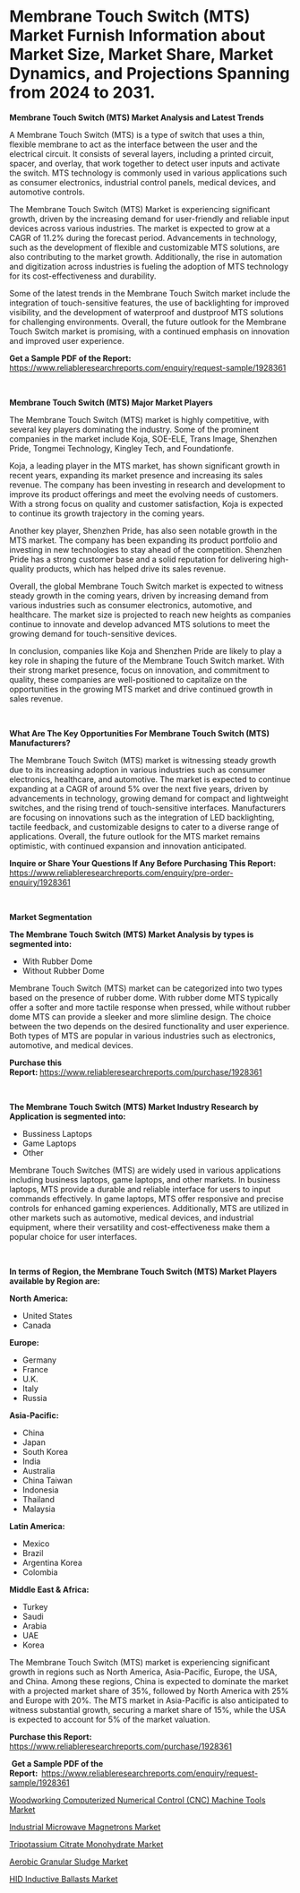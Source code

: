 <p><h1>Membrane Touch Switch (MTS) Market Furnish Information about Market Size, Market Share, Market Dynamics, and Projections Spanning from 2024 to 2031.</h1></p><p><strong>Membrane Touch Switch (MTS) Market Analysis and Latest Trends</strong></p>
<p><p>A Membrane Touch Switch (MTS) is a type of switch that uses a thin, flexible membrane to act as the interface between the user and the electrical circuit. It consists of several layers, including a printed circuit, spacer, and overlay, that work together to detect user inputs and activate the switch. MTS technology is commonly used in various applications such as consumer electronics, industrial control panels, medical devices, and automotive controls.</p><p>The Membrane Touch Switch (MTS) Market is experiencing significant growth, driven by the increasing demand for user-friendly and reliable input devices across various industries. The market is expected to grow at a CAGR of 11.2% during the forecast period. Advancements in technology, such as the development of flexible and customizable MTS solutions, are also contributing to the market growth. Additionally, the rise in automation and digitization across industries is fueling the adoption of MTS technology for its cost-effectiveness and durability.</p><p>Some of the latest trends in the Membrane Touch Switch market include the integration of touch-sensitive features, the use of backlighting for improved visibility, and the development of waterproof and dustproof MTS solutions for challenging environments. Overall, the future outlook for the Membrane Touch Switch market is promising, with a continued emphasis on innovation and improved user experience.</p></p>
<p><strong>Get a Sample PDF of the Report:&nbsp;</strong> <a href="https://www.reliableresearchreports.com/enquiry/request-sample/1928361">https://www.reliableresearchreports.com/enquiry/request-sample/1928361</a></p>
<p>&nbsp;</p>
<p><strong>Membrane Touch Switch (MTS) Major Market Players</strong></p>
<p><p>The Membrane Touch Switch (MTS) market is highly competitive, with several key players dominating the industry. Some of the prominent companies in the market include Koja, SOE-ELE, Trans Image, Shenzhen Pride, Tongmei Technology, Kingley Tech, and Foundationfe.</p><p>Koja, a leading player in the MTS market, has shown significant growth in recent years, expanding its market presence and increasing its sales revenue. The company has been investing in research and development to improve its product offerings and meet the evolving needs of customers. With a strong focus on quality and customer satisfaction, Koja is expected to continue its growth trajectory in the coming years.</p><p>Another key player, Shenzhen Pride, has also seen notable growth in the MTS market. The company has been expanding its product portfolio and investing in new technologies to stay ahead of the competition. Shenzhen Pride has a strong customer base and a solid reputation for delivering high-quality products, which has helped drive its sales revenue.</p><p>Overall, the global Membrane Touch Switch market is expected to witness steady growth in the coming years, driven by increasing demand from various industries such as consumer electronics, automotive, and healthcare. The market size is projected to reach new heights as companies continue to innovate and develop advanced MTS solutions to meet the growing demand for touch-sensitive devices.</p><p>In conclusion, companies like Koja and Shenzhen Pride are likely to play a key role in shaping the future of the Membrane Touch Switch market. With their strong market presence, focus on innovation, and commitment to quality, these companies are well-positioned to capitalize on the opportunities in the growing MTS market and drive continued growth in sales revenue.</p></p>
<p>&nbsp;</p>
<p><strong>What Are The Key Opportunities For Membrane Touch Switch (MTS) Manufacturers?</strong></p>
<p><p>The Membrane Touch Switch (MTS) market is witnessing steady growth due to its increasing adoption in various industries such as consumer electronics, healthcare, and automotive. The market is expected to continue expanding at a CAGR of around 5% over the next five years, driven by advancements in technology, growing demand for compact and lightweight switches, and the rising trend of touch-sensitive interfaces. Manufacturers are focusing on innovations such as the integration of LED backlighting, tactile feedback, and customizable designs to cater to a diverse range of applications. Overall, the future outlook for the MTS market remains optimistic, with continued expansion and innovation anticipated.</p></p>
<p><strong>Inquire or Share Your Questions If Any Before Purchasing This Report:</strong> <a href="https://www.reliableresearchreports.com/enquiry/pre-order-enquiry/1928361">https://www.reliableresearchreports.com/enquiry/pre-order-enquiry/1928361</a></p>
<p>&nbsp;</p>
<p><strong>Market Segmentation</strong></p>
<p><strong>The Membrane Touch Switch (MTS) Market Analysis by types is segmented into:</strong></p>
<p><ul><li>With Rubber Dome</li><li>Without Rubber Dome</li></ul></p>
<p><p>Membrane Touch Switch (MTS) market can be categorized into two types based on the presence of rubber dome. With rubber dome MTS typically offer a softer and more tactile response when pressed, while without rubber dome MTS can provide a sleeker and more slimline design. The choice between the two depends on the desired functionality and user experience. Both types of MTS are popular in various industries such as electronics, automotive, and medical devices.</p></p>
<p><strong>Purchase this Report:&nbsp;</strong><a href="https://www.reliableresearchreports.com/purchase/1928361">https://www.reliableresearchreports.com/purchase/1928361</a></p>
<p>&nbsp;</p>
<p><strong>The Membrane Touch Switch (MTS) Market Industry Research by Application is segmented into:</strong></p>
<p><ul><li>Bussiness Laptops</li><li>Game Laptops</li><li>Other</li></ul></p>
<p><p>Membrane Touch Switches (MTS) are widely used in various applications including business laptops, game laptops, and other markets. In business laptops, MTS provide a durable and reliable interface for users to input commands effectively. In game laptops, MTS offer responsive and precise controls for enhanced gaming experiences. Additionally, MTS are utilized in other markets such as automotive, medical devices, and industrial equipment, where their versatility and cost-effectiveness make them a popular choice for user interfaces.</p></p>
<p>&nbsp;</p>
<p><strong>In terms of Region, the Membrane Touch Switch (MTS) Market Players available by Region are:</strong></p>
<p>
    <p> <strong> North America: </strong>
        <ul>
            <li>United States</li>
            <li>Canada</li>
        </ul>
        </p> 
    <p> <strong> Europe: </strong>
        <ul>
            <li>Germany</li>
            <li>France</li>
            <li>U.K.</li>
            <li>Italy</li>
            <li>Russia</li>
        </ul>
        </p> 
    <p> <strong> Asia-Pacific: </strong>
        <ul>
            <li>China</li>
            <li>Japan</li>
            <li>South Korea</li>
            <li>India</li>
            <li>Australia</li>
            <li>China Taiwan</li>
            <li>Indonesia</li>
            <li>Thailand</li>
            <li>Malaysia</li>
        </ul>
        </p> 
    <p> <strong> Latin America: </strong>
        <ul>
            <li>Mexico</li>
            <li>Brazil</li>
            <li>Argentina Korea</li>
            <li>Colombia</li>
        </ul>
        </p> 
    <p> <strong> Middle East & Africa: </strong>
        <ul>
            <li>Turkey</li>
            <li>Saudi</li>
            <li>Arabia</li>
            <li>UAE</li>
            <li>Korea</li>
        </ul>
    </p>
    </p>
<p><p>The Membrane Touch Switch (MTS) market is experiencing significant growth in regions such as North America, Asia-Pacific, Europe, the USA, and China. Among these regions, China is expected to dominate the market with a projected market share of 35%, followed by North America with 25% and Europe with 20%. The MTS market in Asia-Pacific is also anticipated to witness substantial growth, securing a market share of 15%, while the USA is expected to account for 5% of the market valuation.</p></p>
<p><strong>Purchase this Report: </strong><a href="https://www.reliableresearchreports.com/purchase/1928361">https://www.reliableresearchreports.com/purchase/1928361</a></p>
<p>&nbsp;<strong>Get a Sample PDF of the Report:&nbsp;&nbsp;</strong><a href="https://www.reliableresearchreports.com/enquiry/request-sample/1928361">https://www.reliableresearchreports.com/enquiry/request-sample/1928361</a></p>
<p><strong></strong></p>
<p><p><a href="https://woozy-pyroraptor-a1f.notion.site/Woodworking-Computerized-Numerical-Control-CNC-Machine-Tools-Market-Research-Report-Reveals-The-La-b1dcbf40b737472eaf7a31391afa28d7">Woodworking Computerized Numerical Control (CNC) Machine Tools Market</a></p><p><a href="https://rainy-horn-d69.notion.site/Industrial-Microwave-Magnetrons-Market-Size-Reflecting-a-Forecast-Till-2031-Market-By-Type-By-Appl-36f0fe4c17c64c48b24a44e940236607">Industrial Microwave Magnetrons Market</a></p><p><a href="https://view.publitas.com/reportprime-1/tripotassium-citrate-monohydrate-market-research-report-provides-critical-insights-that-can-help-shape-business-development-and-investment-strategies/">Tripotassium Citrate Monohydrate Market</a></p><p><a href="https://view.publitas.com/reportprime-1/decoding-the-aerobic-granular-sludge-market-a-deep-dive-into-the-latest-market-trends-market-segmentation-and-competitive-analysis/">Aerobic Granular Sludge Market</a></p><p><a href="https://rainy-horn-d69.notion.site/HID-Inductive-Ballasts-Market-Challenges-Opportunities-and-Growth-Drivers-and-Major-Market-Player-4c97c3cdbabe437eb7a038a296b39027">HID Inductive Ballasts Market</a></p></p>